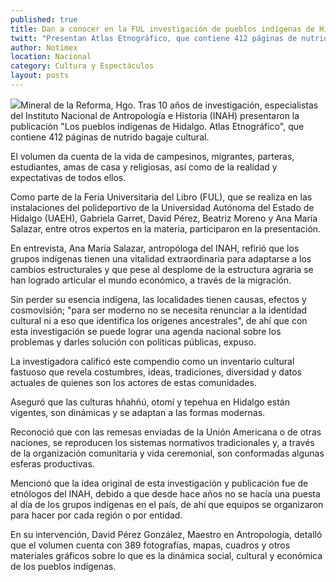 ```yaml
---
published: true
title: Dan a conocer en la FUL investigación de pueblos indígenas de Hidalgo
twitt: "Presentan Atlas Etnográfico, que contiene 412 páginas de nutrido bagaje cultural."
author: Notimex
location: Nacional
category: Cultura y Espectáculos
layout: posts
---
```


![](http://i.imgur.com/YFRwpClm.jpg)Mineral de la Reforma, Hgo. Tras 10 años de investigación, especialistas del Instituto Nacional de Antropología e Historia (INAH) presentaron la publicación "Los pueblos indígenas de Hidalgo. Atlas Etnográfico", que contiene 412 páginas de nutrido bagaje cultural.

El volumen da cuenta de la vida de campesinos, migrantes, parteras, estudiantes, amas de casa y religiosas, así como de la realidad y expectativas de todos ellos.

Como parte de la Feria Universitaria del Libro (FUL), que se realiza en las instalaciones del polideportivo de la Universidad Autónoma del Estado de Hidalgo (UAEH), Gabriela Garret, David Pérez, Beatriz Moreno y Ana María Salazar, entre otros expertos en la materia, participaron en la presentación.

En entrevista, Ana María Salazar, antropóloga del INAH, refirió que los grupos indígenas tienen una vitalidad extraordinaria para adaptarse a los cambios estructurales y que pese al desplome de la estructura agraria se han logrado articular el mundo económico, a través de la migración.

Sin perder su esencia indígena, las localidades tienen causas, efectos y cosmovisión; "para ser moderno no se necesita renunciar a la identidad cultural ni a eso que identifica los orígenes ancestrales", de ahí que con esta investigación se puede lograr una agenda nacional sobre los problemas y darles solución con políticas públicas, expuso.

La investigadora calificó este compendio como un inventario cultural fastuoso que revela costumbres, ideas, tradiciones, diversidad y datos actuales de quienes son los actores de estas comunidades.

Aseguró que las culturas hñahñú, otomí y tepehua en Hidalgo están vigentes, son dinámicas y se adaptan a las formas modernas.

Reconoció que con las remesas enviadas de la Unión Americana o de otras naciones, se reproducen los sistemas normativos tradicionales y, a través de la organización comunitaria y vida ceremonial, son conformadas algunas esferas productivas.

Mencionó que la idea original de esta investigación y publicación fue de etnólogos del INAH, debido a que desde hace años no se hacía una puesta al día de los grupos indígenas en el país, de ahí que equipos se organizaron para hacer por cada región o por entidad.

En su intervención, David Pérez González, Maestro en Antropología, detalló que el volumen cuenta con 389 fotografías, mapas, cuadros y otros materiales gráficos sobre lo que es la dinámica social, cultural y económica de los pueblos indígenas.
